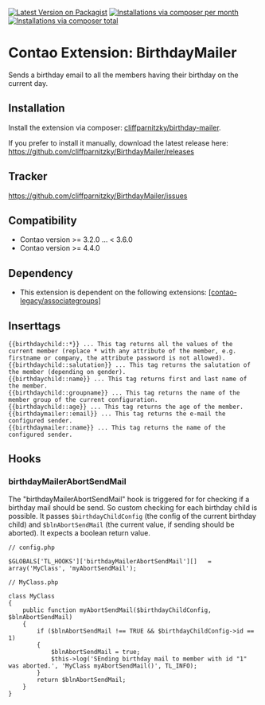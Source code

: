 [![Latest Version on Packagist](http://img.shields.io/packagist/v/cliffparnitzky/birthday-mailer.svg?style=flat)](https://packagist.org/packages/cliffparnitzky/birthday-mailer)
[![Installations via composer per month](http://img.shields.io/packagist/dm/cliffparnitzky/birthday-mailer.svg?style=flat)](https://packagist.org/packages/cliffparnitzky/birthday-mailer)
[![Installations via composer total](http://img.shields.io/packagist/dt/cliffparnitzky/birthday-mailer.svg?style=flat)](https://packagist.org/packages/cliffparnitzky/birthday-mailer)

Contao Extension: BirthdayMailer
================================

Sends a birthday email to all the members having their birthday on the current day.


Installation
------------

Install the extension via composer: [cliffparnitzky/birthday-mailer](https://packagist.org/packages/cliffparnitzky/birthday-mailer).

If you prefer to install it manually, download the latest release here: https://github.com/cliffparnitzky/BirthdayMailer/releases


Tracker
-------

https://github.com/cliffparnitzky/BirthdayMailer/issues


Compatibility
-------------

- Contao version >= 3.2.0 ... <  3.6.0
- Contao version >= 4.4.0


Dependency
----------

- This extension is dependent on the following extensions: [[contao-legacy/associategroups]](https://legacy-packages-via.contao-community-alliance.org/packages/contao-legacy/associategroups)


Inserttags
----------

    {{birthdaychild::*}} ... This tag returns all the values of the current member (replace * with any attribute of the member, e.g. firstname or company, the attribute password is not allowed).
    {{birthdaychild::salutation}} ... This tag returns the salutation of the member (depending on gender).
    {{birthdaychild::name}} ... This tag returns first and last name of the member.
    {{birthdaychild::groupname}} ... This tag returns the name of the member group of the current configuration.
    {{birthdaychild::age}} ... This tag returns the age of the member.
    {{birthdaymailer::email}} ... This tag returns the e-mail the configured sender.
    {{birthdaymailer::name}} ... This tag returns the name of the configured sender.

Hooks
-----

### birthdayMailerAbortSendMail

The "birthdayMailerAbortSendMail" hook is triggered for for checking if a birthday mail should be send. So custom checking for each birthday child is possible.
It passes `$birthdayChildConfig` (the config of the current birthday child) and `$blnAbortSendMail` (the current value, if sending should be aborted).
It expects a boolean return value.

```
// config.php

$GLOBALS['TL_HOOKS']['birthdayMailerAbortSendMail'][]   = array('MyClass', 'myAbortSendMail');

// MyClass.php

class MyClass
{
	public function myAbortSendMail($birthdayChildConfig, $blnAbortSendMail)
	{
		if ($blnAbortSendMail !== TRUE && $birthdayChildConfig->id == 1)
		{
			$blnAbortSendMail = true;
			$this->log('SEnding birthday mail to member with id "1" was aborted.', 'MyClass myAbortSendMail()', TL_INFO);
		}
		return $blnAbortSendMail;
	}
}
```